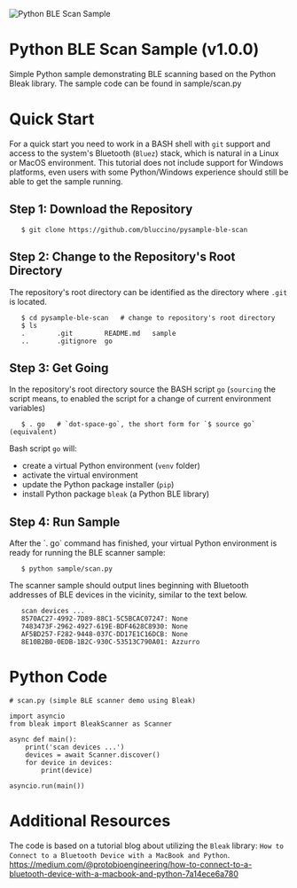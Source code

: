 ![Python BLE Scan Sample](https://github.com/bluccino/pysample-ble-scan/assets/17394277/9214608c-f4e5-455c-b0e9-39da8abddd68)


# Python BLE Scan Sample (v1.0.0)

Simple Python sample demonstrating BLE scanning based on the Python Bleak
library. The sample code can be found in sample/scan.py


# Quick Start

For a quick start you need to work in a BASH shell with `git` support and access
to the system's Bluetooth (`Bluez`) stack, which is natural in a Linux or MacOS environment. This tutorial does not include support for Windows platforms, even
users with some Python/Windows experience should still be able to get the
sample running.

## Step 1: Download the Repository

```
   $ git clone https://github.com/bluccino/pysample-ble-scan
```

## Step 2: Change to the Repository's Root Directory

The repository's root directory can be identified as the directory
where `.git` is located.
```
   $ cd pysample-ble-scan   # change to repository's root directory
   $ ls
   .		.git		README.md	sample
   ..		.gitignore	go
```

## Step 3: Get Going

In the repository's root directory source the BASH script `go` (`sourcing`
the script means, to enabled the script for a change of current environment variables)

```
   $ . go   # `dot-space-go`, the short form for `$ source go` (equivalent)
```

Bash script `go` will:

* create a virtual Python environment (`venv` folder)
* activate the virtual environment
* update the Python package installer (`pip`)
* install Python package `bleak` (a Python BLE library)

## Step 4: Run Sample

After the ´. go´ command has finished, your virtual Python environment is ready
for running the BLE scanner sample:

```
   $ python sample/scan.py
```

The scanner sample should output lines beginning with Bluetooth addresses of
BLE devices in the vicinity, similar to the text below.

```
   scan devices ...
   8570AC27-4992-7D89-88C1-5C5BCAC07247: None
   7483473F-2962-4927-619E-BDF4628C8930: None
   AF5BD257-F282-9448-037C-DD17E1C16DCB: None
   8E10B2B0-0EDB-1B2C-930C-53513C790A01: Azzurro
```


# Python Code

```
# scan.py (simple BLE scanner demo using Bleak)

import asyncio
from bleak import BleakScanner as Scanner

async def main():
    print('scan devices ...')
    devices = await Scanner.discover()
    for device in devices:
        print(device)

asyncio.run(main())
```

# Additional Resources

The code is based on a tutorial blog about utilizing the `Bleak` library:
`How to Connect to a Bluetooth Device with a MacBook and Python`.
https://medium.com/@protobioengineering/how-to-connect-to-a-bluetooth-device-with-a-macbook-and-python-7a14ece6a780
